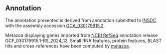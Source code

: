 **Annotation**
----------

The annotation presented is derived from annotation submitted to
[INSDC](http://www.insdc.org) with the assembly accession [GCA\_030179915.2](http://www.ebi.ac.uk/ena/data/view/GCA_030179915.2).

Metazoa displaying genes imported from [NCBI RefSeq](https://www.ncbi.nlm.nih.gov/genome/annotation_euk/Drosophila_takahashii/GCF_030179915.1-RS_2024_12.html) annotation release GCF_030179915.1-RS_2024_12.
Small RNA features, protein features, BLAST hits and cross-references have been
computed by [metazoa](https://metazoa.ensembl.org/info/genome/annotation/index.html).
